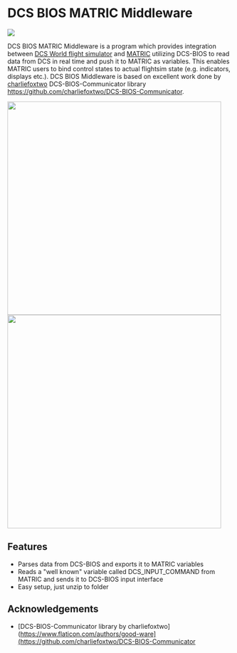 
# DCS BIOS MATRIC Middleware
<img src="https://github.com/tgudelj/DCS-BIOS-MATRIC-Middleware/assets/1483482/d1162be3-0e6f-4650-a567-0def8886123d" />


DCS BIOS MATRIC Middleware is a program which provides integration between [DCS World flight simulator](**https://www.digitalcombatsimulator.com/) and [MATRIC](https://matricapp.com) utilizing DCS-BIOS to read data from DCS in real time and push it to MATRIC as variables.
This enables MATRIC users to bind control states to actual flightsim state (e.g. indicators, displays etc.). 
DCS BIOS Middleware is based on excellent work done by [charliefoxtwo](https://github.com/charliefoxtwo) DCS-BIOS-Communicator library https://github.com/charliefoxtwo/DCS-BIOS-Communicator.



<img src="https://github.com/tgudelj/DCS-BIOS-MATRIC-Middleware/assets/1483482/e91c08b9-622d-4653-b05b-0a1770ad8210" width="480" />
<img src="https://github.com/tgudelj/DCS-BIOS-MATRIC-Middleware/assets/1483482/34fd3a8c-b5c5-4b87-9751-2420596d3665" width="480" />


## Features

- Parses data from DCS-BIOS and exports it to MATRIC variables
- Reads a "well known" variable called DCS_INPUT_COMMAND from MATRIC and sends it to DCS-BIOS input interface
- Easy setup, just unzip to folder

## Acknowledgements

- [DCS-BIOS-Communicator library by charliefoxtwo](https://www.flaticon.com/authors/good-ware](https://github.com/charliefoxtwo/DCS-BIOS-Communicator
